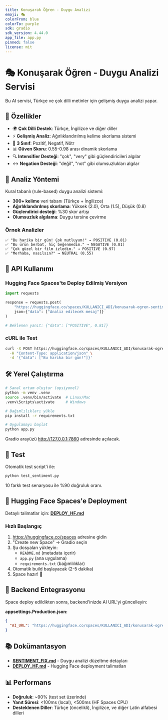 ```yaml
---
title: Konuşarak Öğren - Duygu Analizi
emoji: 🎭
colorFrom: blue
colorTo: purple
sdk: gradio
sdk_version: 4.44.0
app_file: app.py
pinned: false
license: mit
---
```


# 🎭 Konuşarak Öğren - Duygu Analizi Servisi

Bu AI servisi, Türkçe ve çok dilli metinler için gelişmiş duygu analizi yapar.

## 🚀 Özellikler

- 🌍 **Çok Dilli Destek**: Türkçe, İngilizce ve diğer diller
- ⚡ **Gelişmiş Analiz**: Ağırlıklandırılmış kelime skorlama sistemi
- 🎯 **3 Sınıf**: Pozitif, Negatif, Nötr
- 📊 **Güven Skoru**: 0.55-0.98 arası dinamik skorlama
- 🔍 **Intensifier Desteği**: "çok", "very" gibi güçlendiricileri algılar
- ↔️ **Negation Desteği**: "değil", "not" gibi olumsuzlukları algılar

## 🤖 Analiz Yöntemi

Kural tabanlı (rule-based) duygu analizi sistemi:
- **300+ kelime** veri tabanı (Türkçe + İngilizce)
- **Ağırlıklandırılmış skorlama**: Yüksek (2.0), Orta (1.5), Düşük (0.8)
- **Güçlendirici desteği**: %30 skor artışı
- **Olumsuzluk algılama**: Duygu tersine çevirme

### Örnek Analizler
```
✅ "Bu harika bir gün! Çok mutluyum!" → POSITIVE (0.81)
✅ "Bu ürün berbat, hiç beğenmedim." → NEGATIVE (0.81)
✅ "Çok güzel bir film izledim." → POSITIVE (0.97)
✅ "Merhaba, nasılsın?" → NEUTRAL (0.55)
```

## 📡 API Kullanımı

### Hugging Face Spaces'te Deploy Edilmiş Versiyon

```python
import requests

response = requests.post(
    "https://huggingface.co/spaces/KULLANICI_ADI/konusarak-ogren-sentiment/api/predict",
    json={"data": ["Analiz edilecek mesaj"]}
)

# Beklenen yanıt: {"data": ["POSITIVE", 0.81]}
```

### cURL ile Test

```bash
curl -X POST https://huggingface.co/spaces/KULLANICI_ADI/konusarak-ogren-sentiment/api/predict \
  -H "Content-Type: application/json" \
  -d '{"data": ["Bu harika bir gün!"]}'
```

## 🛠️ Yerel Çalıştırma

```bash
# Sanal ortam oluştur (opsiyonel)
python -m venv .venv
source .venv/bin/activate  # Linux/Mac
.venv\Scripts\activate     # Windows

# Bağımlılıkları yükle
pip install -r requirements.txt

# Uygulamayı başlat
python app.py
```

Gradio arayüzü http://127.0.0.1:7860 adresinde açılacak.

## 🧪 Test

Otomatik test script'i ile:

```bash
python test_sentiment.py
```

10 farklı test senaryosu ile %90 doğruluk oranı.

## 🚀 Hugging Face Spaces'e Deployment

Detaylı talimatlar için: **[DEPLOY_HF.md](DEPLOY_HF.md)**

### Hızlı Başlangıç

1. https://huggingface.co/spaces adresine gidin
2. "Create new Space" → Gradio seçin
3. Şu dosyaları yükleyin:
   - `README.md` (metadata içerir)
   - `app.py` (ana uygulama)
   - `requirements.txt` (bağımlılıklar)
4. Otomatik build başlayacak (2-5 dakika)
5. Space hazır! 🎉

## 🔧 Backend Entegrasyonu

Space deploy edildikten sonra, backend'inizde AI URL'yi güncelleyin:

**appsettings.Production.json:**
```json
{
  "AI_URL": "https://huggingface.co/spaces/KULLANICI_ADI/konusarak-ogren-sentiment"
}
```

## 📚 Dokümantasyon

- **[SENTIMENT_FIX.md](SENTIMENT_FIX.md)** - Duygu analizi düzeltme detayları
- **[DEPLOY_HF.md](DEPLOY_HF.md)** - Hugging Face deployment talimatları

## 📊 Performans

- **Doğruluk**: ~90% (test set üzerinde)
- **Yanıt Süresi**: <100ms (local), <500ms (HF Spaces CPU)
- **Desteklenen Diller**: Türkçe (öncelikli), İngilizce, ve diğer Latin alfabesi dilleri
